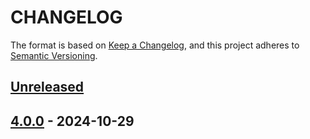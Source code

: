# CHANGELOG
The format is based on [Keep a Changelog](https://keepachangelog.com/), and this project adheres to [Semantic Versioning](https://semver.org/).

## [Unreleased]

## [4.0.0] - 2024-10-29

[Unreleased]: https://gitlab.gpf-tech.ign.fr/geoplateforme/geocodage/geocodeur/-/compare/v4.0.0...main
[4.0.0]: https://gitlab.gpf-tech.ign.fr/geoplateforme/geocodage/geocodeur/-/tags/v4.0.0
